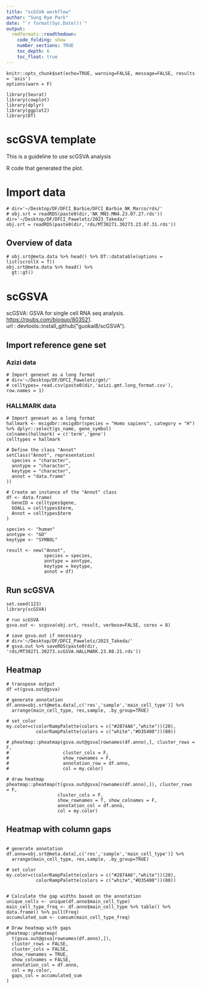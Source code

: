 ```yaml
---
title: "scGSVA workflow"
author: "Sung Rye Park"
date: "`r format(Sys.Date())`"
output:  
  rmdformats::readthedown: 
    code_folding: show  
    number_sections: TRUE
    toc_depth: 6
    toc_float: true
---
```


```{r setup, include=FALSE}
knitr::opts_chunk$set(echo=TRUE, warning=FALSE, message=FALSE, results = 'asis')
options(warn = F)

library(Seurat)
library(cowplot)
library(dplyr)
library(ggplot2)
library(DT)
```

# scGSVA template

This is a guideline to use scGSVA analysis

R code that generated the plot.


# Import data   
```{r}
# dir='~/Desktop/DF/DFCI_Barbie/DFCI_Barbie_NK_Marco/rds/'
# obj.srt = readRDS(paste0(dir,'NK_MN3.MN4.23.07.27.rds'))
dir='~/Desktop/DF/DFCI_Paweletz/2023_Takeda/'
obj.srt = readRDS(paste0(dir,'rds/MT30271.30273.23.07.31.rds'))
```

## Overview of data
```{r}
# obj.srt@meta.data %>% head() %>% DT::datatable(options = list(scrollX = T))
obj.srt@meta.data %>% head() %>% 
  gt::gt() 
```

# scGSVA 

scGSVA: GSVA for single cell RNA seq analysis.  
https://rpubs.com/bioguo/803521.  
url : devtools::install_github("guokai8/scGSVA").  


## Import reference gene set

### Azizi data
```{r}
# Import geneset as a long format
# dir='~/Desktop/DF/DFCI_Paweletz/gmt/'
# celltypes= read.csv(paste0(dir,'azizi.gmt.long_format.csv'), row.names = 1)
```

### HALLMARK data
```{r}
# Import geneset as a long format
hallmark <- msigdbr::msigdbr(species = "Homo sapiens", category = "H") %>% dplyr::select(gs_name, gene_symbol)
colnames(hallmark) = c('term','gene')
celltypes = hallmark
```

```{r}
# Define the class "Annot"
setClass("Annot", representation(
  species = "character",
  anntype = "character",
  keytype = "character",
  annot = "data.frame"
))

# Create an instance of the "Annot" class
df <- data.frame(
  GeneID = celltypes$gene,
  GOALL = celltypes$term,
  Annot = celltypes$term
)

species <- "human"
anntype <- "GO"
keytype <- "SYMBOL"

result <- new("Annot",
              species = species,
              anntype = anntype,
              keytype = keytype,
              annot = df)
```


## Run scGSVA 
```{r}
set.seed(123)   
library(scGSVA)

# run scGSVA
gsva.out <- scgsva(obj.srt, result, verbose=FALSE, cores = 8)

# save gsva.out if necessary
# dir='~/Desktop/DF/DFCI_Paweletz/2023_Takeda/'
# gsva.out %>% saveRDS(paste0(dir, 'rds/MT30271.30273.scGSVA.HALLMARK.23.08.21.rds'))
```

## Heatmap
```{r, fig.width=20, fig.height=10, eval=F}
# transpose output
df =t(gsva.out@gsva)

# generate annotation
df.anno=obj.srt@meta.data[,c('res','sample','main_cell_type')] %>% 
  arrange(main_cell_type, res,sample, .by_group=TRUE)

# set color
my.color=c(colorRampPalette(colors = c("#2874A6","white"))(20), 
           colorRampPalette(colors = c("white","#D35400"))(80))

# pheatmap::pheatmap(gsva.out@gsva[rownames(df.anno),], cluster_rows = F, 
#                    cluster_cols = F,
#                    show_rownames = F,
#                    annotation_row = df.anno,
#                    col = my.color)

# draw heatmap
pheatmap::pheatmap(t(gsva.out@gsva[rownames(df.anno),]), cluster_rows = F, 
                   cluster_cols = F,
                   show_rownames = T, show_colnames = F,
                   annotation_col = df.anno,
                   col = my.color)
```


## Heatmap with column gaps
```{r,fig.width=20, fig.height=10}

# generate annotation
df.anno=obj.srt@meta.data[,c('res','sample','main_cell_type')] %>% 
  arrange(main_cell_type, res,sample, .by_group=TRUE)

# set color
my.color=c(colorRampPalette(colors = c("#2874A6","white"))(20), 
           colorRampPalette(colors = c("white","#D35400"))(80))


# Calculate the gap widths based on the annotation
unique_cells <- unique(df.anno$main_cell_type)
main_cell_type_freq <- df.anno$main_cell_type %>% table() %>% data.frame() %>% pull(Freq)
accumulated_sum <- cumsum(main_cell_type_freq)

# Draw heatmap with gaps
pheatmap::pheatmap(
  t(gsva.out@gsva[rownames(df.anno),]), 
  cluster_rows = FALSE, 
  cluster_cols = FALSE,
  show_rownames = TRUE, 
  show_colnames = FALSE,
  annotation_col = df.anno,
  col = my.color,
  gaps_col = accumulated_sum
)
```
